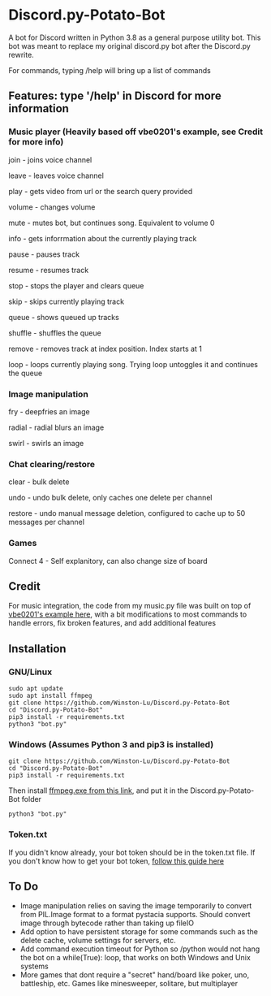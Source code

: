# Discord.py-Potato-Bot

A bot for Discord written in Python 3.8 as a general purpose utility bot. This bot was meant to replace my original discord.py bot after the Discord.py rewrite.

For commands, typing /help will bring up a list of commands

## Features:  type '/help' in Discord for more information
### Music player (Heavily based off vbe0201's example, see Credit for more info)
join - joins voice channel

leave - leaves voice channel

play - gets video from url or the search query provided

volume - changes volume

mute - mutes bot, but continues song. Equivalent to volume 0

info - gets inforrmation about the currently playing track

pause - pauses track

resume - resumes track

stop - stops the player and clears queue

skip - skips currently playing track

queue - shows queued up tracks

shuffle - shuffles the queue

remove - removes track at index position. Index starts at 1

loop - loops currently playing song. Trying loop untoggles it and continues the queue

### Image manipulation
fry - deepfries an image

radial - radial blurs an image

swirl - swirls an image

### Chat clearing/restore
clear - bulk delete

undo - undo bulk delete, only caches one delete per channel

restore - undo manual message deletion, configured to cache up to 50 messages per channel

### Games
Connect 4 - Self explanitory, can also change size of board

## Credit
For music integration, the code from my music.py file was built on top of [vbe0201's example here](https://gist.github.com/vbe0201/ade9b80f2d3b64643d854938d40a0a2d), with a bit modifications to most commands to handle errors, fix broken features, and add additional features

## Installation
### GNU/Linux
```
sudo apt update
sudo apt install ffmpeg 
git clone https://github.com/Winston-Lu/Discord.py-Potato-Bot
cd "Discord.py-Potato-Bot"
pip3 install -r requirements.txt
python3 "bot.py"
```

### Windows (Assumes Python 3 and pip3 is installed)
```
git clone https://github.com/Winston-Lu/Discord.py-Potato-Bot
cd "Discord.py-Potato-Bot"
pip3 install -r requirements.txt
```
Then install [ffmpeg.exe from this link](https://ffmpeg.zeranoe.com/builds/), and put it in the Discord.py-Potato-Bot folder
```
python3 "bot.py"
```

### Token.txt
If you didn't know already, your bot token should be in the token.txt file. If you don't know how to get your bot token, [follow this guide here](https://www.writebots.com/discord-bot-token/) 

## To Do
- Image manipulation relies on saving the image temporarily to convert from PIL.Image format to a format pystacia supports. Should convert image through bytecode rather than taking up fileIO
- Add option to have persistent storage for some commands such as the delete cache, volume settings for servers, etc.
- Add command execution timeout for Python so /python would not hang the bot on a while(True): loop, that works on both Windows and Unix systems
- More games that dont require a "secret" hand/board like poker, uno, battleship, etc. Games like minesweeper, solitare, but multiplayer
